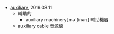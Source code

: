 - [auxiliary](https://tw.dictionary.search.yahoo.com/search?p=auxiliary), 2019.08.11
  - 輔助的
    - auxiliary machinery[məˋʃinərɪ] 輔助機器
  - auxiliary cable 音源線
